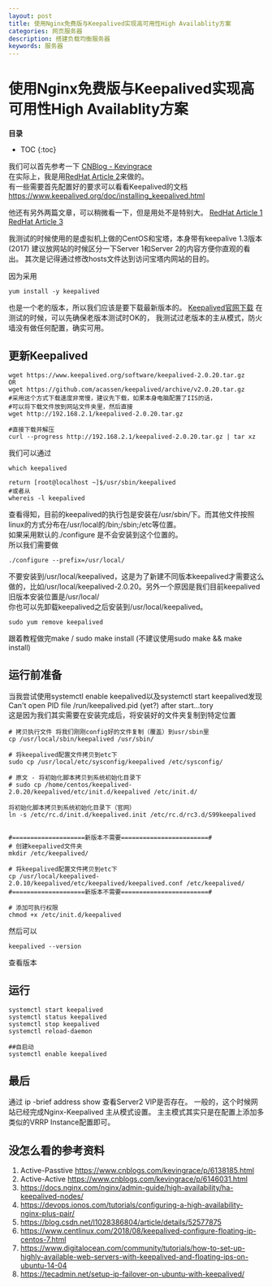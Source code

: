 ```yaml
---
layout: post
title: 使用Nginx免费版与Keepalived实现高可用性High Availablity方案
categories: 网页服务器
description: 搭建负载均衡服务器
keywords: 服务器
---
```


# 使用Nginx免费版与Keepalived实现高可用性High Availablity方案


**目录**

* TOC
{:toc}

我们可以首先参考一下
[CNBlog - Kevingrace](https://www.cnblogs.com/kevingrace/p/6138185.html)   
在实际上，我是用[RedHat Article 2](https://www.redhat.com/sysadmin/keepalived-basics)来做的。  
有一些需要首先配置好的要求可以看看Keepalived的文档   
<https://www.keepalived.org/doc/installing_keepalived.html>    

他还有另外两篇文章，可以稍微看一下，但是用处不是特别大。
[RedHat Article 1](https://www.redhat.com/sysadmin/ha-cluster-linux)
[RedHat Article 3](https://www.redhat.com/sysadmin/advanced-keepalived)

我测试的时候使用的是虚拟机上做的CentOS和宝塔，本身带有keepalive 1.3版本(2017)
建议放网站的时候区分一下Server 1和Server 2的内容方便你直观的看出。
其次是记得通过修改hosts文件达到访问宝塔内网站的目的。

因为采用
```
yum install -y keepalived
```
也是一个老的版本，所以我们应该是要下载最新版本的。
[Keepalived官网下载](https://www.keepalived.org/download.html)
在测试的时候，可以先确保老版本测试时OK的，
我测试过老版本的主从模式，防火墙没有做任何配置，确实可用。

## 更新Keepalived

```
wget https://www.keepalived.org/software/keepalived-2.0.20.tar.gz
OR
wget https://github.com/acassen/keepalived/archive/v2.0.20.tar.gz
#采用这个方式下载速度非常慢，建议先下载，如果本身电脑配置了IIS的话，
#可以将下载文件放到网站文件夹里，然后直接
wget http://192.168.2.1/keepalived-2.0.20.tar.gz

#直接下载并解压
curl --progress http://192.168.2.1/keepalived-2.0.20.tar.gz | tar xz
```


我们可以通过
```
which keepalived

return [root@localhost ~]$/usr/sbin/keepalived
#或者从
whereis -l keepalived 
```
查看得知，目前的keepalived的执行包是安装在/usr/sbin/下。而其他文件按照linux的方式分布在/usr/local的/bin;/sbin;/etc等位置。   
如果采用默认的./configure 是不会安装到这个位置的。   
所以我们需要做
```
./configure --prefix=/usr/local/
```
不要安装到/usr/local/keepalived，这是为了新建不同版本keepalived才需要这么做的，比如/usr/local/keepalived-2.0.20。另外一个原因是我们目前keepalived旧版本安装位置是/usr/local/  
你也可以先卸载keepalived之后安装到/usr/local/keepalived。
```
sudo yum remove keepalived
```
跟着教程做完make / sudo make install (不建议使用sudo make && make install)  


## 运行前准备
当我尝试使用systemctl enable keepalived以及systemctl start keepalived发现   
Can't open PID file /run/keepalived.pid (yet?) after start...tory   
这是因为我们其实需要在安装完成后，将安装好的文件夹复制到特定位置

```
# 拷贝执行文件 将我们刚刚config好的文件复制（覆盖）到usr/sbin里
cp /usr/local/sbin/keepalived /usr/sbin/

# 将keepalived配置文件拷贝到etc下
sudo cp /usr/local/etc/sysconfig/keepalived /etc/sysconfig/

# 原文 - 将初始化脚本拷贝到系统初始化目录下
# sudo cp /home/centos/keepalived-2.0.20/keepalived/etc/init.d/keepalived /etc/init.d/

将初始化脚本拷贝到系统初始化目录下（官网）
ln -s /etc/rc.d/init.d/keepalived.init /etc/rc.d/rc3.d/S99keepalived


#====================新版本不需要========================#
# 创建keepalived文件夹
mkdir /etc/keepalived/

# 将keepalived配置文件拷贝到etc下
cp /usr/local/keepalived-2.0.10/keepalived/etc/keepalived/keepalived.conf /etc/keepalived/
#====================新版本不需要========================#

# 添加可执行权限
chmod +x /etc/init.d/keepalived
```

然后可以
```
keepalived --version
```
查看版本

## 运行
```
systemctl start keepalived
systemctl status keepalived
systemctl stop keepalived
systemctl reload-daemon

##自启动
systemctl enable keepalived
```

## 最后
通过
ip -brief address show
查看Server2 VIP是否存在。
一般的，这个时候网站已经完成Nginx-Keepalived 主从模式设置。
主主模式其实只是在配置上添加多类似的VRRP Instance配置即可。


## 没怎么看的参考资料
1. Active-Passtive <https://www.cnblogs.com/kevingrace/p/6138185.html>
2. Active-Active <https://www.cnblogs.com/kevingrace/p/6146031.html>  
3. <https://docs.nginx.com/nginx/admin-guide/high-availability/ha-keepalived-nodes/>
4. <https://devops.ionos.com/tutorials/configuring-a-high-availability-nginx-plus-pair/>
5. <https://blog.csdn.net/l1028386804/article/details/52577875>
6. <https://www.centlinux.com/2018/08/keepalived-configure-floating-ip-centos-7.html>
7. <https://www.digitalocean.com/community/tutorials/how-to-set-up-highly-available-web-servers-with-keepalived-and-floating-ips-on-ubuntu-14-04>
8. <https://tecadmin.net/setup-ip-failover-on-ubuntu-with-keepalived/>